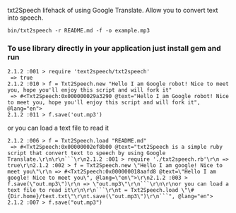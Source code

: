 txt2Speech lifehack of using Google Translate. Allow you to convert text into speech.

```
bin/txt2speech -r README.md -f -o example.mp3
```

### To use library directly in your application just install gem and run 

```
2.1.2 :001 > require 'text2speech/txt2speech'
 => true
2.1.2 :010 > f = Txt2Speech.new "Hello I am Google robot! Nice to meet you, hope you'll enjoy this script and will fork it"
 => #<Txt2Speech:0x000000029a3290 @text="Hello I am Google robot! Nice to meet you, hope you'll enjoy this script and will fork it", @lang="en">
2.1.2 :011 > f.save('out.mp3')
```

or you can load a text file to read it

```
2.1.2 :006 > f = Txt2Speech.load "README.md"
 => #<Txt2Speech:0x00000002ef8b00 @text="txt2Speech is a simple ruby script that convert text to speech by using Google Translate.\r\n\r\n```\r\n2.1.2 :001 > require './txt2speech.rb'\r\n => true\r\n2.1.2 :002 > f = Txt2Speech.new \"Hello I am google! Nice to meet you\"\r\n => #<Txt2Speech:0x000000018aafd8 @text=\"Hello I am google! Nice to meet you\", @lang=\"en\">\r\n2.1.2 :003 > f.save(\"out.mp3\")\r\n => \"out.mp3\"\r\n```\r\n\r\nor you can load a text file to read it\r\n\r\n```\r\nt = Txt2Speech.load \"\#{Dir.home}/text.txt\"\r\nt.save(\"out.mp3\")\r\n```", @lang="en">
2.1.2 :007 > f.save("out.mp3")
```